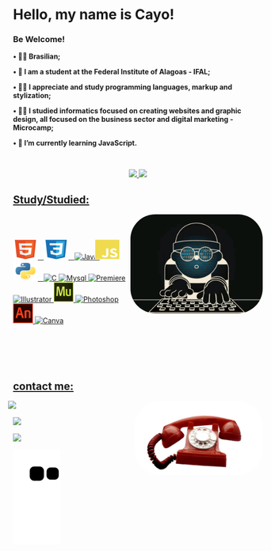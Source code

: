 ### <h1>Hello, my name is Cayo!</h1>

### <h3>Be Welcome!</h3>

  <p><b>• 👶🏼 Brasilian;</b></p>
  <p><b>• 🎒 I am a student at the Federal Institute of Alagoas - IFAL;</b></p>
  <p><b>• 👨‍💻 I appreciate and study programming languages, markup and stylization;</b></p>
  <p><b>• 👨‍🎓 I studied informatics focused on creating websites and graphic design, all focused on the business sector and digital marketing - Microcamp;</b></p>
  <p><b>• 🌱 I’m currently learning JavaScript.</b></p>

<div align="center">

  <a href="https://github.com/CayoHenrique250">

  <img height="180em" src="https://github-readme-stats.vercel.app/api?username=CayoHenrique250&show_icons=true&theme=dark&include_all_commits=true&count_private=true"/>

  <img height="180em" src="https://github-readme-stats.vercel.app/api/top-langs/?username=CayoHenrique250&layout=compact&langs_count=7&theme=dark"/>

</div>


##

<h2>Study/Studied: </h2>

<div>

  <img align="right" alt="gif" height="200px" style="border-radius:50px;" src="hacking.gif">

</div>

<div style="display: inline_block;"><br><br><br>
  
  <img alt="HTML" height="40" width="50" src="https://raw.githubusercontent.com/devicons/devicon/master/icons/html5/html5-original.svg">
  
  <img alt="CSS" height="40" width="50" src="https://raw.githubusercontent.com/devicons/devicon/master/icons/css3/css3-original.svg">
  
  <img alt="Java" height="40" width="50" src="https://cdn.jsdelivr.net/gh/devicons/devicon/icons/java/java-original.svg">

  <img style="margin-left:-10px;" alt="Js" height="40" width="50" src="https://raw.githubusercontent.com/devicons/devicon/master/icons/javascript/javascript-plain.svg">

  <img alt="Python" height="40" width="50" src="https://raw.githubusercontent.com/devicons/devicon/master/icons/python/python-original.svg">
  
  <img alt="C" height="40" width="50" src="https://cdn.jsdelivr.net/gh/devicons/devicon/icons/c/c-original.svg">
  
  <img alt="Mysql" height="40" width="50" src="https://cdn.jsdelivr.net/gh/devicons/devicon/icons/mysql/mysql-original.svg">
  
  <img alt="Premiere" height="40" width="50" src="https://cdn.jsdelivr.net/gh/devicons/devicon/icons/premierepro/premierepro-original.svg">
          
  <img alt="Illustrator" height="40" width="50" src="https://cdn.jsdelivr.net/gh/devicons/devicon/icons/illustrator/illustrator-line.svg">
          
  <img alt="Muse" height="40" width="40" src="Muse.png">
  
  <img alt="Photoshop" height="40" width="50" src="https://cdn.jsdelivr.net/gh/devicons/devicon/icons/photoshop/photoshop-line.svg">

  <img alt="Animate" height="40" width="40" src="Animate.png">

  <img alt="Canva" height="40" width="50" src="https://cdn.jsdelivr.net/gh/devicons/devicon/icons/canva/canva-original.svg">
    
  <!--devicons-->
  <br><br><br><br>
</div>

##

<h2>contact me:</h2>

<div>

  <img align="right" alt="gif" height="150px" style="border-radius:50px;" src="telefone.gif">

</div>

<div> 

  <a href="https://instagram.com/cayo_henrique_250" target="_blank"><img style="margin-left:-10px;" src="https://img.shields.io/badge/-Instagram-%23E4405F?style=for-the-badge&logo=instagram&logoColor=white" target="_blank"></a>
  
  <a href="https://contate.me/cayohenrique" target="_blank"><img src="https://img.shields.io/badge/WhatsApp-25D366?style=for-the-badge&logo=whatsapp&logoColor=white" target="_blank"></a>
  
  <a href="mailto:chsf2@aluno.ifal.edu.br?subject=Hello%2C%20i'm%20from%20GitHub!&body=I'm..." target="_blank"><img src="https://img.shields.io/badge/Gmail-D14836?style=for-the-badge&logo=gmail&logoColor=white" target="_blank"></a>

  ![Snake animation](https://github.com/CayoHenrique250/CayoHenrique250/blob/output/github-contribution-grid-snake.svg)

</div>
